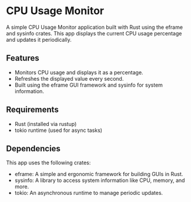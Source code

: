 # CPU Usage Monitor

A simple CPU Usage Monitor application built with Rust using the eframe and sysinfo crates. This app displays the current CPU usage percentage and updates it periodically.
## Features

- Monitors CPU usage and displays it as a percentage.
- Refreshes the displayed value every second.
- Built using the eframe GUI framework and sysinfo for system information.

## Requirements

- Rust (installed via rustup)
- tokio runtime (used for async tasks)

## Dependencies

This app uses the following crates:

- eframe: A simple and ergonomic framework for building GUIs in Rust.
- sysinfo: A library to access system information like CPU, memory, and more.
- tokio: An asynchronous runtime to manage periodic updates.
